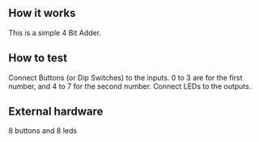 <!---

This file is used to generate your project datasheet. Please fill in the information below and delete any unused
sections.

You can also include images in this folder and reference them in the markdown. Each image must be less than
512 kb in size, and the combined size of all images must be less than 1 MB.
-->

## How it works
This is a simple 4 Bit Adder.

## How to test
Connect Buttons (or Dip Switches) to the inputs.
0 to 3 are for the first number, and 4 to 7 for the second number.
Connect LEDs to the outputs.

## External hardware

8 buttons and 8 leds
